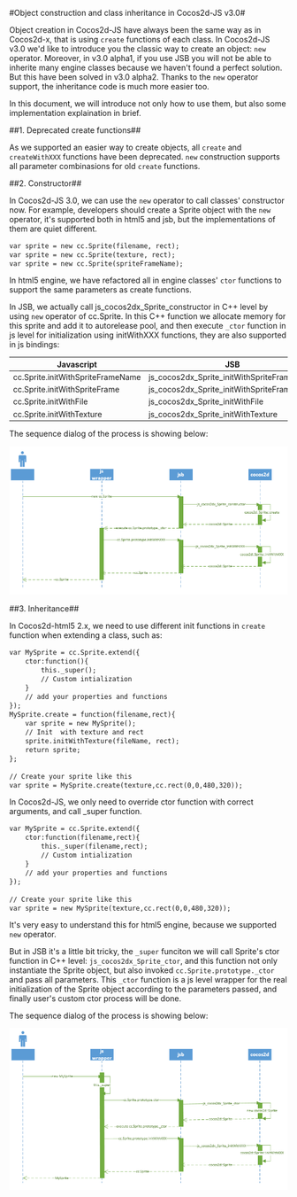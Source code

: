 #Object construction and class inheritance in Cocos2d-JS v3.0#

Object creation in Cocos2d-JS have always been the same way as in Cocos2d-x, that is using `create` functions of each class. In Cocos2d-JS v3.0 we'd like to introduce you the classic way to create an object: `new` operator. Moreover, in v3.0 alpha1, if you use JSB you will not be able to inherite many engine classes because we haven't found a perfect solution. But this have been solved in v3.0 alpha2. Thanks to the `new` operator support, the inheritance code is much more easier too.

In this document, we will introduce not only how to use them, but also some implementation explaination in brief.

##1. Deprecated create functions##

As we supported an easier way to create objects, all `create` and `createWithXXX` functions have been deprecated. `new` construction supports all parameter combinasions for old `create` functions.

##2. Constructor##

In Cocos2d-JS 3.0, we can use the `new` operator to call classes' constructor now. For example, developers should create a Sprite object with the `new` operator, it's supported both in html5 and jsb, but the implementations of them are quiet different.

	var sprite = new cc.Sprite(filename, rect);
	var sprite = new cc.Sprite(texture, rect);
	var sprite = new cc.Sprite(spriteFrameName);

In html5 engine, we have refactored all in engine classes' `ctor` functions to support the same parameters as create functions.

In JSB, we actually call js\_cocos2dx\_Sprite\_constructor in C++ level by using `new` operator of cc.Sprite. In this C++ function we allocate memory for this sprite and add it to autorelease pool, and then execute `_ctor` function in js level for initialization using initWithXXX functions, they are also supported in js bindings:

| Javascript | JSB | Cocos2d-x |
| ---------- |-----|-----------|              
| cc.Sprite.initWithSpriteFrameName | js_cocos2dx_Sprite_initWithSpriteFrameName | cocos2d::Sprite::initWithSpriteFrameName |
| cc.Sprite.initWithSpriteFrame | js_cocos2dx_Sprite_initWithSpriteFrame | cocos2d::Sprite::initWithSpriteFrame |
| cc.Sprite.initWithFile | js_cocos2dx_Sprite_initWithFile | cocos2d::Sprite::initWithFile |
| cc.Sprite.initWithTexture | js_cocos2dx_Sprite_initWithTexture | cocos2d::Sprite::initWithTexture |

The sequence dialog of the process is showing below:

![](res/2.PNG)


##3. Inheritance##

In Cocos2d-html5 2.x, we need to use different init functions in `create` function when extending a class, such as:

	var MySprite = cc.Sprite.extend({
		ctor:function(){
			this._super();
			// Custom intialization
		}
		// add your properties and functions
	});
	MySprite.create = function(filename,rect){
		var sprite = new MySprite();
		// Init  with texture and rect
		sprite.initWithTexture(fileName, rect);
		return sprite;
	};
    
    // Create your sprite like this
    var sprite = MySprite.create(texture,cc.rect(0,0,480,320));
    
In Cocos2d-JS, we only need to override ctor function with correct arguments, and call _super function.

	var MySprite = cc.Sprite.extend({
		ctor:function(filename,rect){
			this._super(filename,rect);
			// Custom intialization
		}
		// add your properties and functions
	});
    
    // Create your sprite like this
    var sprite = new MySprite(texture,cc.rect(0,0,480,320));

It's very easy to understand this for html5 engine, because we supported `new` operator.

But in JSB it's a little bit tricky, the `_super` funciton we will call Sprite's ctor function in C++ level: `js_cocos2dx_Sprite_ctor`, and this function not only instantiate the Sprite object, but also invoked `cc.Sprite.prototype._ctor` and pass all parameters. This `_ctor` function is a js level wrapper for the real initialization of the Sprite object according to the parameters passed, and finally user's custom ctor process will be done.

The sequence dialog of the process is showing below:

![](res/3.PNG)
